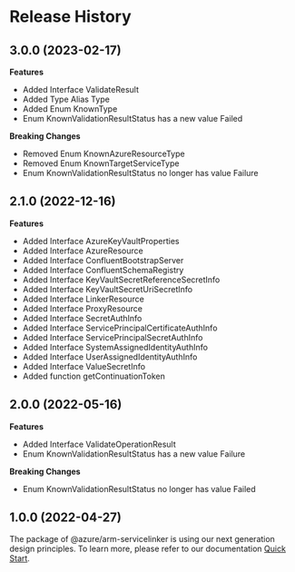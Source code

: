 # Release History
    
## 3.0.0 (2023-02-17)
    
**Features**

  - Added Interface ValidateResult
  - Added Type Alias Type
  - Added Enum KnownType
  - Enum KnownValidationResultStatus has a new value Failed

**Breaking Changes**

  - Removed Enum KnownAzureResourceType
  - Removed Enum KnownTargetServiceType
  - Enum KnownValidationResultStatus no longer has value Failure
    
    
## 2.1.0 (2022-12-16)
    
**Features**

  - Added Interface AzureKeyVaultProperties
  - Added Interface AzureResource
  - Added Interface ConfluentBootstrapServer
  - Added Interface ConfluentSchemaRegistry
  - Added Interface KeyVaultSecretReferenceSecretInfo
  - Added Interface KeyVaultSecretUriSecretInfo
  - Added Interface LinkerResource
  - Added Interface ProxyResource
  - Added Interface SecretAuthInfo
  - Added Interface ServicePrincipalCertificateAuthInfo
  - Added Interface ServicePrincipalSecretAuthInfo
  - Added Interface SystemAssignedIdentityAuthInfo
  - Added Interface UserAssignedIdentityAuthInfo
  - Added Interface ValueSecretInfo
  - Added function getContinuationToken
    
    
## 2.0.0 (2022-05-16)
    
**Features**

  - Added Interface ValidateOperationResult
  - Enum KnownValidationResultStatus has a new value Failure

**Breaking Changes**

  - Enum KnownValidationResultStatus no longer has value Failed
    
    
## 1.0.0 (2022-04-27)

The package of @azure/arm-servicelinker is using our next generation design principles. To learn more, please refer to our documentation [Quick Start](https://aka.ms/js-track2-quickstart).
